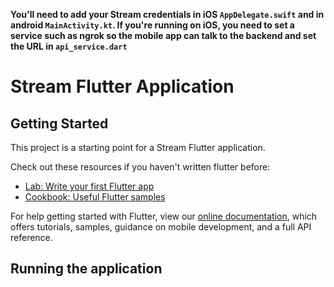 **You'll need to add your Stream credentials in iOS `AppDelegate.swift` and in android `MainActivity.kt`. If you're running on iOS, you need to set a service such as ngrok so the mobile app can talk to the backend and set the URL in `api_service.dart`**

# Stream Flutter Application

## Getting Started

This project is a starting point for a Stream Flutter application.

Check out these resources if you haven't written flutter before:

- [Lab: Write your first Flutter app](https://flutter.dev/docs/get-started/codelab)
- [Cookbook: Useful Flutter samples](https://flutter.dev/docs/cookbook)

For help getting started with Flutter, view our
[online documentation](https://flutter.dev/docs), which offers tutorials,
samples, guidance on mobile development, and a full API reference.

## Running the application

